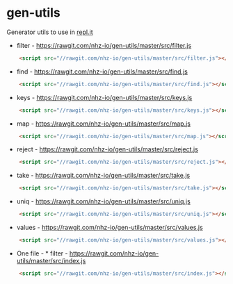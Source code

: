 # gen-utils
Generator utils to use in [repl.it](https://repl.it)

* filter - https://rawgit.com/nhz-io/gen-utils/master/src/filter.js
```html
    <script src="//rawgit.com/nhz-io/gen-utils/master/src/filter.js"></script>
```
* find - https://rawgit.com/nhz-io/gen-utils/master/src/find.js
```html
    <script src="//rawgit.com/nhz-io/gen-utils/master/src/find.js"></script>
```
* keys - https://rawgit.com/nhz-io/gen-utils/master/src/keys.js
```html
    <script src="//rawgit.com/nhz-io/gen-utils/master/src/keys.js"></script>
```
* map - https://rawgit.com/nhz-io/gen-utils/master/src/map.js
```html
    <script src="//rawgit.com/nhz-io/gen-utils/master/src/map.js"></script>
```
* reject - https://rawgit.com/nhz-io/gen-utils/master/src/reject.js
```html
    <script src="//rawgit.com/nhz-io/gen-utils/master/src/reject.js"></script>
```
* take - https://rawgit.com/nhz-io/gen-utils/master/src/take.js
```html
    <script src="//rawgit.com/nhz-io/gen-utils/master/src/take.js"></script>
```
* uniq - https://rawgit.com/nhz-io/gen-utils/master/src/uniq.js
```html
    <script src="//rawgit.com/nhz-io/gen-utils/master/src/uniq.js"></script>
```
* values - https://rawgit.com/nhz-io/gen-utils/master/src/values.js
```html
    <script src="//rawgit.com/nhz-io/gen-utils/master/src/values.js"></script>
```
* One file - * filter - https://rawgit.com/nhz-io/gen-utils/master/src/index.js
```html
    <script src="//rawgit.com/nhz-io/gen-utils/master/src/index.js"></script>
```
